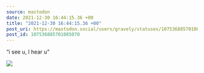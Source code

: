 ```yaml
---
source: mastodon
date: 2021-12-30 16:44:15.36 +00
title: "2021-12-30 16:44:15.36 +00"
post_uri: https://mastodon.social/users/gravely/statuses/107536885701085070
post_id: 107536885701085070
---
```

“i see u, I hear u”


![](/images/107536885641491976.jpg)

